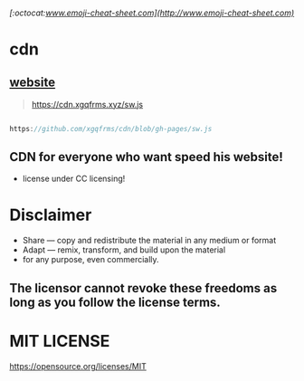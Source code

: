 ###### [:octocat:www.emoji-cheat-sheet.com](http://www.emoji-cheat-sheet.com)

# cdn

## [website](https://cdn.xgqfrms.xyz/index.html)

> https://cdn.xgqfrms.xyz/sw.js

```js

https://github.com/xgqfrms/cdn/blob/gh-pages/sw.js

```

## CDN for everyone who want speed his website!

-   license under CC licensing!

# Disclaimer

-   Share — copy and redistribute the material in any medium or format
-   Adapt — remix, transform, and build upon the material
-   for any purpose, even commercially.

## The licensor cannot revoke these freedoms as long as you follow the license terms.

# MIT LICENSE

https://opensource.org/licenses/MIT
